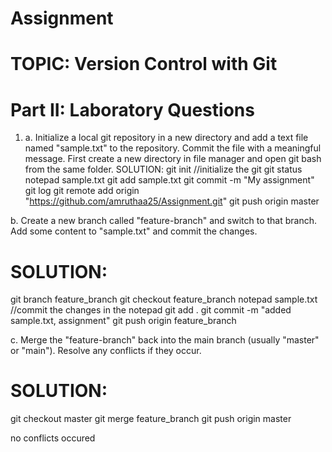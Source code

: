 # Assignment
# TOPIC: Version Control with Git
# Part II: Laboratory Questions
1. a. Initialize a local git repository in a new directory and add a text file named "sample.txt" to the
repository. Commit the file with a meaningful message.
First create a new directory in file manager and open git bash from the same folder.
SOLUTION:
git init  //initialize the git
git status
notepad sample.txt
git add sample.txt
git commit -m "My assignment"
git log 
git remote add origin "https://github.com/amruthaa25/Assignment.git"
git push origin master

b. Create a new branch called "feature-branch" and switch to that branch. Add some content to
"sample.txt" and commit the changes.
# SOLUTION:
git branch feature_branch
git checkout feature_branch
notepad sample.txt  //commit the changes in the notepad
git add .
git commit -m "added sample.txt, assignment"
git push origin feature_branch

c. Merge the "feature-branch" back into the main branch (usually "master" or "main"). Resolve any
conflicts if they occur.
# SOLUTION:
git checkout master 
git merge feature_branch
git push origin master 

no conflicts occured


